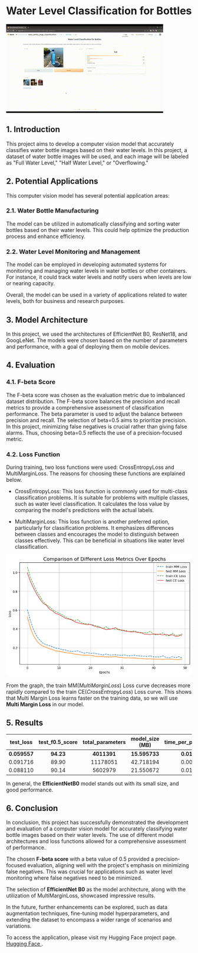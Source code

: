 # Water Level Classification for Bottles

![](app.gif)

## 1. Introduction

This project aims to develop a computer vision model that accurately classifies water bottle images based on their water levels. In this project, a dataset of water bottle images will be used, and each image will be labeled as "Full Water Level," "Half Water Level," or "Overflowing." 

## 2. Potential Applications

This computer vision model has several potential application areas:

### 2.1. Water Bottle Manufacturing

The model can be utilized in automatically classifying and sorting water bottles based on their water levels. This could help optimize the production process and enhance efficiency.

### 2.2. Water Level Monitoring and Management

The model can be employed in developing automated systems for monitoring and managing water levels in water bottles or other containers. For instance, it could track water levels and notify users when levels are low or nearing capacity.

Overall, the model can be used in a variety of applications related to water levels, both for business and research purposes.

## 3. Model Architecture

In this project, we used the architectures of EfficientNet B0, ResNet18, and GoogLeNet. The models were chosen based on the number of parameters and performance, with a goal of deploying them on mobile devices.

## 4. Evaluation 

### 4.1. F-beta Score 

The F-beta score was chosen as the evaluation metric due to imbalanced dataset distribution. The F-beta score balances the precision and recall metrics to provide a comprehensive assessment of classification performance. The beta parameter is used to adjust the balance between precision and recall. The selection of beta=0.5 aims to prioritize precision. In this project, minimizing false negatives is crucial rather than giving false alarms. Thus, choosing beta=0.5 reflects the use of a precision-focused metric.

### 4.2. Loss Function

During training, two loss functions were used: CrossEntropyLoss and MultiMarginLoss. The reasons for choosing these functions are explained below.

- CrossEntropyLoss: This loss function is commonly used for multi-class classification problems. It is suitable for problems with multiple classes, such as water level classification. It calculates the loss value by comparing the model's predictions with the actual labels.

- MultiMarginLoss: This loss function is another preferred option, particularly for classification problems. It emphasizes differences between classes and encourages the model to distinguish between classes effectively. This can be beneficial in situations like water level classification.

![](MMvsCE.png)

From the graph, the train MM(*MultiMarginLoss*) Loss curve decreases more rapidly compared to the train CE(*CrossEntropyLoss*) Loss curve. This shows that Multi Margin Loss learns faster on the training data, so we will use **Multi Margin Loss** in our model.

## 5. Results

| test_loss | test_f0.5_score | total_parameters | model_size (MB) | time_per_pred_cuda | model      |
|:---------:|:---------------:|:----------------:|:---------------:|:------------:|:----------:|
| **0.059557**  |     **94.23**       |     **4011391**      |    **15.595733**    |    **0.0174**    |  **EffNetB0**  |
| 0.091716  |     89.90       |    11178051      |    42.718194    |    0.0092    |  ResNet18  |
| 0.088110  |     90.14       |     5602979      |    21.550672    |    0.0143    | GoogLeNet  |

In general, the **EfficientNetB0** model stands out with its small size, and good performance.

## 6. Conclusion

In conclusion, this project has successfully demonstrated the development and evaluation of a computer vision model for accurately classifying water bottle images based on their water levels. The use of different model architectures and loss functions allowed for a comprehensive assessment of performance.

The chosen **F-beta score** with a beta value of 0.5 provided a precision-focused evaluation, aligning well with the project's emphasis on minimizing false negatives. This was crucial for applications such as water level monitoring where false negatives need to be minimized.

The selection of **EfficientNet B0** as the model architecture, along with the utilization of MultiMarginLoss, showcased impressive results. 

In the future, further enhancements can be explored, such as data augmentation techniques, fine-tuning model hyperparameters, and extending the dataset to encompass a wider range of scenarios and variations.

To access the application, please visit my Hugging Face project page. [Hugging Face ](https://huggingface.co/spaces/emirhansilsupur/water_bottle_image_classification).



